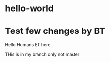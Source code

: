 # hello-world
# Test few changes by BT

Hello Humans
BT here.

THis is in my branch only not master
